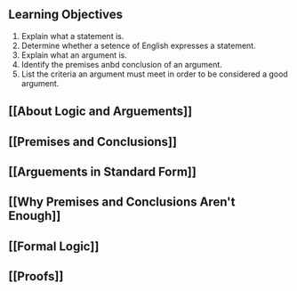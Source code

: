 
## Learning Objectives
1. Explain what a statement is.
2. Determine whether a setence of English expresses a statement.
3. Explain what an argument is.
4. Identify the premises anbd conclusion of an argument.
5. List the criteria an argument must meet in order to be considered a good argument.

## [[About Logic and Arguements]]

## [[Premises and Conclusions]]

## [[Arguements in Standard Form]]

## [[Why Premises and Conclusions Aren't Enough]]

## [[Formal Logic]]

## [[Proofs]]







